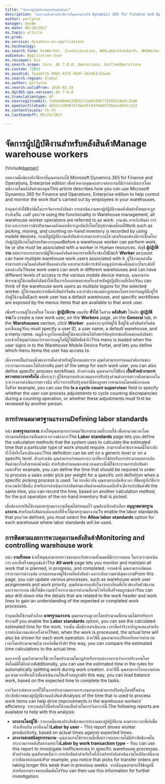 ```yaml
---
title: "จัดการผู้ปฏิบัติงานสำหรับคลังสินค้า"
description: "บทความนี้อธิบายถึงวิธีการที่คุณสามารถใช้ Dynamics 365 for Finance and Operations เพื่อช่วยควบคุมและตรวจสอบงานที่มีการดำเนินการโดยพนักงานในคลังสินค้าของคุณ"
author: perlynne
manager: AnnBe
ms.date: 06/20/2017
ms.topic: article
ms.prod: 
ms.service: dynamics-ax-applications
ms.technology: 
ms.search.form: HcmWorker, InventLocation, WHSLaborStandards, WHSWorker, WHSWorkTable, WHSWorkTableListPage
audience: Application User
ms.reviewer: bis
ms.search.scope: Core, AX 7.0.0, Operations, UnifiedOperations
ms.custom: 72891
ms.assetid: feaa6f15-49d2-41f5-9b87-453463c52e4e
ms.search.region: Global
ms.author: perlynne
ms.search.validFrom: 2016-02-28
ms.dyn365.ops.version: AX 7.0.0
ms.translationtype: HT
ms.sourcegitcommit: 7e0a5d044133b917a3eb9386773205218e5c1b40
ms.openlocfilehash: 0b91c139987473be65fddf8b05759a5ad6f6c223
ms.contentlocale: th-th
ms.lasthandoff: 09/29/2017

---
```


# <a name="manage-warehouse-workers"></a><span data-ttu-id="d6ca8-103">จัดการผู้ปฏิบัติงานสำหรับคลังสินค้า</span><span class="sxs-lookup"><span data-stu-id="d6ca8-103">Manage warehouse workers</span></span>

[!include[banner](../includes/banner.md)]


<span data-ttu-id="d6ca8-104">บทความนี้อธิบายถึงวิธีการที่คุณสามารถใช้ Microsoft Dynamics 365 for Finance and Operations, Enterprise edition เพื่อช่วยควบคุมและตรวจสอบงานที่มีการดำเนินการโดยพนักงานในคลังสินค้าของคุณ</span><span class="sxs-lookup"><span data-stu-id="d6ca8-104">This article describes how you can use Microsoft Dynamics 365 for Finance and Operations, Enterprise edition to help control and monitor the work that's carried out by employees in your warehouses.</span></span>

<span data-ttu-id="d6ca8-105">ถ้าคุณกำลังใช้ฟังก์ชันในการจัดการคลังสินค้า การดำเนินงานของผู้ปฏิบัติงานคลังสินค้าทั้งหมดจะถูกอ้างอิงเป็น *งาน*</span><span class="sxs-lookup"><span data-stu-id="d6ca8-105">If you're using the functionality in Warehouse management, all warehouse worker operations are referred to as *work*.</span></span> <span data-ttu-id="d6ca8-106">งานเช่น การเบิกสินค้า การย้าย และการตรวจนับปริมาณคงคลังคงเหลือจะถูกบันทึกโดยใช้อุปกรณ์เคลื่อนที่</span><span class="sxs-lookup"><span data-stu-id="d6ca8-106">Work such as picking, moving, and counting on-hand inventory is recorded by using mobile devices.</span></span> <span data-ttu-id="d6ca8-107">ก่อนที่ผู้ปฏิบัติงานคลังสินค้าจะสามารถทำงานได้ เขาหรือเธอต้องมีการเชื่อมโยงกับผู้ปฏิบัติงานในฝ่ายทรัพยากรบุคคล</span><span class="sxs-lookup"><span data-stu-id="d6ca8-107">Before a warehouse worker can perform work, he or she must be associated with a worker in Human resources.</span></span> <span data-ttu-id="d6ca8-108">บัญชี **ผู้ปฏิบัติงาน** แต่ละรายการสามารถมีผู้ใช้งานคลังสินค้าหลายรายที่เกี่ยวข้องได้</span><span class="sxs-lookup"><span data-stu-id="d6ca8-108">Each **Worker** account can have multiple warehouse work users associated with it.</span></span> <span data-ttu-id="d6ca8-109">ผู้ใช้งานเหล่านั้นสามารถทำงานในคลังสินค้าที่แตกต่างกัน และสามารถมีการเข้าถึงเมนูอุปกรณ์เคลื่อนต่างๆในระดับที่แตกต่างกัน</span><span class="sxs-lookup"><span data-stu-id="d6ca8-109">Those work users can work in different warehouses and can have different levels of access to the various mobile device menus.</span></span> <span data-ttu-id="d6ca8-110">คุณสามารถพิจารณาผู้ใช้งานที่คลังสินค้าให้เป็นการล็อกออนหลายเครื่องสำหรับผู้ปฏิบัติงานที่เลือก</span><span class="sxs-lookup"><span data-stu-id="d6ca8-110">You can think of the warehouse work users as multiple logons for the selected worker.</span></span> <span data-ttu-id="d6ca8-111">ผู้ใช้งานแต่ละรายมีคลังสินค้าเริ่มต้น และลำดับงานเฉพาะถูกแสดงโดยรายการเมนูที่มีอยู่ให้กับผู้ใช้งานนั้น</span><span class="sxs-lookup"><span data-stu-id="d6ca8-111">Each work user has a default warehouse, and specific workflows are exposed by the menus items that are available to that work user.</span></span> 

<span data-ttu-id="d6ca8-112">เพื่อสร้างงานผู้ใช้งานใหม่ ในหน้า **ผู้ปฏิบัติงาน** บนแท็บ **ทั่วไป** ในส่วน **คลังสินค้า** ให้คลิก **ผู้ปฏิบัติงาน**</span><span class="sxs-lookup"><span data-stu-id="d6ca8-112">To create a new work user, on the **Workers** page, on the **General** tab, in the **Warehouses** section, click **Worker**.</span></span> <span data-ttu-id="d6ca8-113">คุณต้องระบุรหัสผู้ใช้ ชื่อผู้ใช้ คลังสินค้าเริ่มต้น และชื่อเมนู</span><span class="sxs-lookup"><span data-stu-id="d6ca8-113">You must specify a user ID, a user name, a default warehouse, and a menu name.</span></span> <span data-ttu-id="d6ca8-114">เมนูนี้จะถูกโหลดเมื่อผู้ใช้ลงทะเบียนไปยังพอร์ทัลอุปกรณ์เคลื่อนของคลังสินค้า และช่วยให้คุณกำหนดว่ารายการเมนูใดที่ผู้ใช้มีสิทธิ์เข้าถึง</span><span class="sxs-lookup"><span data-stu-id="d6ca8-114">This menu is loaded when the user signs in to the Warehouse Mobile Device Portal, and lets you define which menu items the user has access to.</span></span> 

<span data-ttu-id="d6ca8-115">เนื่องจากเป็นส่วนหนึ่งของการตั้งค่าสำหรับผู้ใช้งานแต่ละราย คุณยังสามารถกำหนดลำดับงานของกระบวนการเฉพาะได้อีกด้วย</span><span class="sxs-lookup"><span data-stu-id="d6ca8-115">As part of the setup for each work user, you can also define specific process workflows.</span></span> <span data-ttu-id="d6ca8-116">ตัวอย่างเช่น คุณสามารถใช้ฟิลด์ **เป็นหัวหน้างานการตรวจสอบวงจรหรือไม่** เพื่อระบุว่า ผู้ใช้สามารถประมวลผลการปรับปรุงส่วนต่างการตรวจนับตามรอบในระหว่างการดำเนินการตรวจนับ หรือว่าการปรับปรุงเหล่านี้ต้องถูกตรวจทานก่อนโดยพนักงานคนอื่น</span><span class="sxs-lookup"><span data-stu-id="d6ca8-116">For example, you can use the **Is a cycle count supervisor** field to specify whether the user can process adjustments to cycle counting discrepancies during a counting operation, or whether these adjustments must first be reviewed by another person.</span></span>

## <a name="defining-labor-standards"></a><span data-ttu-id="d6ca8-117">การกำหนดมาตรฐานแรงงาน</span><span class="sxs-lookup"><span data-stu-id="d6ca8-117">Defining labor standards</span></span>
<span data-ttu-id="d6ca8-118">หน้า **มาตรฐานแรงงาน** ช่วยให้คุณสามารถกำหนดวิธีการคำนวณที่ระบบใช้ เพื่อคำนวณเวลาโดยประมาณที่ชนิดงานที่เฉพาะเจาะจงต้องการ</span><span class="sxs-lookup"><span data-stu-id="d6ca8-118">The **Labor standards** page lets you define the calculation methods that the system uses to calculate the estimated time that a particular type of work should require.</span></span> <span data-ttu-id="d6ca8-119">สามารถตั้งค่าข้อกำหนดนี้ในระดับทั่วไปหรือในระดับเฉพาะ</span><span class="sxs-lookup"><span data-stu-id="d6ca8-119">This definition can be set on a generic level or on a specific level.</span></span> <span data-ttu-id="d6ca8-120">ตัวอย่างเช่น คุณสามารถกำหนดระยะเวลาที่ควรใช้สำหรับการประมวลผลการเบิกสินค้าของใบสั่งขายต่อน้ำหนัก สำหรับข้อกำหนดของหน่วยเฉพาะเมื่อมีใช้กระบวนการเบิกสินค้าเฉพาะ</span><span class="sxs-lookup"><span data-stu-id="d6ca8-120">For example, you can define the time that should be required in order to process a sales order pick per weight for a specific unit definition when a specific picking process is used.</span></span> <span data-ttu-id="d6ca8-121">ในเวลาเดียวกัน คุณสามารถบันทึกเวลา ที่ขึ้นอยู่กับวิธีการคำนวณอีกวิธีหนึ่ง สำหรับการดำเนินการส่งสินค้าของสินค้าคงคลังคงเหลือที่จะมีการเบิกสินค้า</span><span class="sxs-lookup"><span data-stu-id="d6ca8-121">At the same time, you can record the time, based on another calculation method, for the put operation of the on-hand inventory that is picked.</span></span> 

<span data-ttu-id="d6ca8-122">เมื่อต้องการเปิดใช้งานมาตรฐานแรงงานที่คุณได้กำหนดไว้ คุณต้องเลือกตัวเลือก **อนุญาตมาตรฐานแรงงาน** สำหรับคลังสินค้าแต่ละแห่งที่ที่จะใช้มาตรฐานแรงงาน</span><span class="sxs-lookup"><span data-stu-id="d6ca8-122">To enable the labor standards that you've defined, you must select the **Allow labor standards** option for each warehouse where labor standards will be used.</span></span>

## <a name="monitoring-and-controlling-warehouse-work"></a><span data-ttu-id="d6ca8-123">การติดตามและการควบคุมงานคลังสินค้า</span><span class="sxs-lookup"><span data-stu-id="d6ca8-123">Monitoring and controlling warehouse work</span></span>
<span data-ttu-id="d6ca8-124">หน้า **งานทั้งหมด** ช่วยให้คุณสามารถตรวจสอบและรักษางานทั้งหมดที่มีการวางแผน ในระหว่างดำเนินการ และที่เสร็จสมบูรณ์แล้ว</span><span class="sxs-lookup"><span data-stu-id="d6ca8-124">The **All work** page lets you monitor and maintain all work that is planned, in progress, and completed.</span></span> <span data-ttu-id="d6ca8-125">จากหน้านี้ คุณสามารถอัพเดตกระบวนการต่างๆเช่น การมอบหมายผู้ใช้งานที่คลังสินค้า และระดับความสำคัญของงาน</span><span class="sxs-lookup"><span data-stu-id="d6ca8-125">From this page, you can update various processes, such as warehouse work user assignments and work priority.</span></span> <span data-ttu-id="d6ca8-126">คุณยัสามารถลงลึกในรายละเอียดที่เกี่ยวข้องกับหัวข้องานและรายการงาน เพื่อให้มีความเข้าใจกระบวนการทำงานที่คาดไว้หรือที่เสร็จสมบูรณ์แล้ว</span><span class="sxs-lookup"><span data-stu-id="d6ca8-126">You can also drill down into the details that are related to the work header and work lines to gain an understanding of the expected or completed work processes.</span></span> 

<span data-ttu-id="d6ca8-127">ถ้าคุณเปิดใช้งานตัวเลือก **มาตรฐานแรงงาน** คุณสามารถดูเวลาโดยประมาณที่คำนวณได้สำหรับการทำงาน</span><span class="sxs-lookup"><span data-stu-id="d6ca8-127">If you enable the **Labor standards** option, you can see the calculated estimated time for the work.</span></span> <span data-ttu-id="d6ca8-128">จากนั้น เมื่อมีการดำเนินงาน เวลาที่แท้จริงจะยังถูกแสดงสำหรับการดำเนินงานแต่ละครั้งด้วย</span><span class="sxs-lookup"><span data-stu-id="d6ca8-128">Then, when the work is processed, the actual time will also be shown for each work operation.</span></span> <span data-ttu-id="d6ca8-129">ด้วยวิธีนี้ คุณสามารถเปรียบเทียบการคำนวณเวลาโดยประมาณจนถึงเวลาเกิดขึ้นจริง</span><span class="sxs-lookup"><span data-stu-id="d6ca8-129">In this way, you can compare the estimated time calculations to the actual time.</span></span> 

<span data-ttu-id="d6ca8-130">นอกจากนี้ คุณยังสามารถใช้เวลาโดยประมาณในกฎสำหรับการแบ่งงานระหว่างการสร้างงานโดยอัตโนมัติได้อีกด้วย</span><span class="sxs-lookup"><span data-stu-id="d6ca8-130">Additionally, you can use the estimated time in the rules for automatically splitting work during work creation.</span></span> <span data-ttu-id="d6ca8-131">ด้วยวิธีนี้ คุณสามารถโหลดงานยอดดุล ตามเวลาที่คาดไว้เพื่อดำเนินงานให้เสร็จสมบูรณ์</span><span class="sxs-lookup"><span data-stu-id="d6ca8-131">In this way, you can load balance work, based on the expected time to complete the tasks.</span></span> 

<span data-ttu-id="d6ca8-132">การวิเคราะห์ของเวลาที่ใช้ในการประมวลผลรายการงานสามารถช่วยการปรับปรุงไดรฟ์ในด้านประสิทธิภาพของผู้ปฏิบัติงานคลังสินค้า</span><span class="sxs-lookup"><span data-stu-id="d6ca8-132">Analysis of the time that is used to process work items can help drive improvements in the warehouse workers’ efficiency.</span></span> <span data-ttu-id="d6ca8-133">รายงานต่อไปนี้พร้อมใช้งานเพื่อช่วยในการวิเคราะห์นี้:</span><span class="sxs-lookup"><span data-stu-id="d6ca8-133">The following reports are available to help with this analysis:</span></span>

-   <span data-ttu-id="d6ca8-134">**แรงงานโดยผู้ใช้**– รายงานนี้แสดงประสิทธิภาพการทำงานของผู้ปฏิบัติงาน ตามระยะเวลาที่เกิดขึ้นจริงเทียบกับเวลาที่คาดไว้</span><span class="sxs-lookup"><span data-stu-id="d6ca8-134">**Labor by user** – This report shows worker productivity, based on actual times against expected times.</span></span>
-   <span data-ttu-id="d6ca8-135">**แรงงานตามชนิดธุรกรรมงาน**– คุณสามารถใช้รายงานนี้เพื่อตรวจสอบความไม่มีประสิทธิภาพในกระบวนการคลังสินค้าเฉพาะได้</span><span class="sxs-lookup"><span data-stu-id="d6ca8-135">**Labor by work transaction type** – You can use this report to investigate inefficiencies in specific warehouse processes.</span></span> <span data-ttu-id="d6ca8-136">ตัวอย่างเช่น คุณสังเกตเห็นว่า การเบิกสินค้าสำหรับใบสั่งโอนย้ายกำลังดำเนินงานในสัปดาห์นี้นานกว่าสัปดาห์ก่อนหน้า</span><span class="sxs-lookup"><span data-stu-id="d6ca8-136">For example, you notice that picks for transfer orders are taking longer this week than in previous weeks.</span></span> <span data-ttu-id="d6ca8-137">จากนั้นคุณสามารถใช้ข้อมูลนี้สำหรับการตรวจสอบเพิ่มเติมได้</span><span class="sxs-lookup"><span data-stu-id="d6ca8-137">You can then use this information for further investigation.</span></span>





